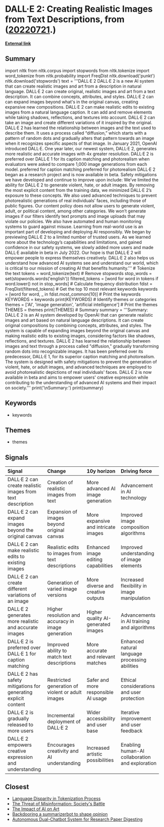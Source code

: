 # __DALL·E 2: Creating Realistic Images from Text Descriptions__, from ([20220721](https://kghosh.substack.com/p/20220721).)

__[External link](https://openai.com/dall-e-2)__



## Summary

import nltk from nltk.corpus import stopwords from nltk.tokenize import word_tokenize from nltk.probability import FreqDist  nltk.download('punkt') nltk.download('stopwords')  text = '''DALL·E 2 DALL·E 2 is a new AI system that can create realistic images and art from a description in natural language. DALL·E 2 can create original, realistic images and art from a text description. It can combine concepts, attributes, and styles. DALL·E 2 can can expand images beyond what's in the original canvas, creating expansive new compositions. DALL·E 2 can make realistic edits to existing images from a natural language caption. It can add and remove elements while taking shadows, reflections, and textures into account. DALL·E 2 can take an image and create different variations of it inspired by the original. DALL·E 2 has learned the relationship between images and the text used to describe them. It uses a process called “diffusion,” which starts with a pattern of random dots and gradually alters that pattern towards an image when it recognizes specific aspects of that image. In January 2021, OpenAI introduced DALL·E. One year later, our newest system, DALL·E 2, generates more realistic and accurate images with 4x greater resolution. DALL·E 2 is preferred over DALL·E 1 for its caption matching and photorealism when evaluators were asked to compare 1,000 image generations from each model. preferred for caption matching preferred for photorealism DALL·E 2 began as a research project and is now available in beta. Safety mitigations we have developed and continue to improve upon include: We’ve limited the ability for DALL·E 2 to generate violent, hate, or adult images. By removing the most explicit content from the training data, we minimized DALL·E 2’s exposure to these concepts. We also used advanced techniques to prevent photorealistic generations of real individuals’ faces, including those of public figures. Our content policy does not allow users to generate violent, adult, or political content, among other categories. We won’t generate images if our filters identify text prompts and image uploads that may violate our policies. We also have automated and human monitoring systems to guard against misuse. Learning from real-world use is an important part of developing and deploying AI responsibly. We began by previewing DALL·E 2 to a limited number of trusted users. As we learned more about the technology’s capabilities and limitations, and gained confidence in our safety systems, we slowly added more users and made DALL·E available in beta in July 2022. Our hope is that DALL·E 2 will empower people to express themselves creatively. DALL·E 2 also helps us understand how advanced AI systems see and understand our world, which is critical to our mission of creating AI that benefits humanity.'''  # Tokenize the text tokens = word_tokenize(text)  # Remove stopwords stop_words = set(stopwords.words('english')) filtered_tokens = [word for word in tokens if word.lower() not in stop_words]  # Calculate frequency distribution fdist = FreqDist(filtered_tokens)  # Get the top 10 most relevant keywords keywords = [word for word, _ in fdist.most_common(10)]  # Print the keywords KEYWORDS = keywords print(KEYWORDS)  # Identify themes or categories themes = ['AI', 'image generation', 'artificial intelligence']  # Print the themes THEMES = themes print(THEMES)  # Summary summary = '''Summary: DALL·E 2 is an AI system developed by OpenAI that can generate realistic images and art based on natural language descriptions. It can create original compositions by combining concepts, attributes, and styles. The system is capable of expanding images beyond the original canvas and making realistic edits to existing images, considering factors like shadows, reflections, and textures. DALL·E 2 has learned the relationship between images and text through a process called "diffusion," gradually transforming random dots into recognizable images. It has been preferred over its predecessor, DALL·E 1, for its superior caption matching and photorealism. The system is designed with safety mitigations to prevent the generation of violent, hate, or adult images, and advanced techniques are employed to avoid photorealistic depictions of real individuals' faces. DALL·E 2 is now available in beta and aims to empower users' creative expression while contributing to the understanding of advanced AI systems and their impact on society.'''  print('\nSummary:') print(summary)

## Keywords

* keywords

## Themes

* themes

## Signals

| Signal                                                          | Change                                             | 10y horizon                         | Driving force                                   |
|:----------------------------------------------------------------|:---------------------------------------------------|:------------------------------------|:------------------------------------------------|
| DALL·E 2 can create realistic images from text description      | Creation of realistic images from text             | More advanced AI image generation   | Advancement in AI technology                    |
| DALL·E 2 can expand images beyond the original canvas           | Expansion of images beyond original canvas         | More expansive and intricate images | Improved image composition algorithms           |
| DALL·E 2 can make realistic edits to existing images            | Realistic edits to images from text descriptions   | Enhanced image editing capabilities | Improved understanding of image elements        |
| DALL·E 2 can create different variations of an image            | Generation of varied image versions                | More diverse and creative outputs   | Increased flexibility in image manipulation     |
| DALL·E 2 generates more realistic and accurate images           | Higher resolution and accuracy in image generation | Higher quality AI-generated images  | Advancements in AI training and algorithms      |
| DALL·E 2 is preferred over DALL·E 1 for caption matching        | Improved ability to match text descriptions        | More accurate and relevant matches  | Enhanced natural language processing abilities  |
| DALL·E 2 has safety mitigations for generating explicit content | Restricted generation of violent or adult images   | Safer and more responsible AI usage | Ethical considerations and user protection      |
| DALL·E 2 is gradually released to more users                    | Incremental deployment of DALL·E 2                 | Wider accessibility and user base   | Iterative improvement and user feedback         |
| DALL·E 2 empowers creative expression and understanding         | Encourages creativity and AI understanding         | Increased artistic possibilities    | Enabling human-AI collaboration and exploration |

## Closest

* [Language Disparity in Tokenization Process](d665bd80eab0306d0688daeded670533)
* [The Threat of Misinformation: Society's Battle](9787333cafcd0252d71a9bff845ad093)
* [The Impact of AI on Art](cc1340400b9dfbf32bfc3d546cf0b7b3)
* [Backdooring a summarizerbot to shape opinion](4d1abdf7e702b559c6ccff847ce4d8d0)
* [Autonomous Dual-Chatbot System for Research Paper Digesting](3f2d71fd29e59b34cde2af2dd3222940)